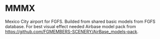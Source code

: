 # MMMX
Mexico City airport for FGFS.
Builded from shared basic models from FGFS database. For best visual effect needed Airbase model pack 
from https://github.com/FGMEMBERS-SCENERY/AirBase_models-pack.
